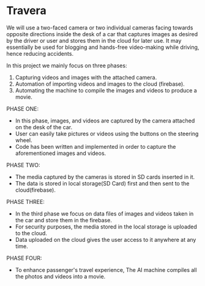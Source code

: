 # Travera


We will use a two-faced camera or two individual cameras facing towards opposite directions inside the desk of a car  that captures images as desired by the driver or user and stores them in the cloud for later use. It may essentially be used for blogging and hands-free video-making while driving, hence reducing accidents.  

In this project we mainly focus on three phases:
1. Capturing videos and images with the attached camera.
2. Automation of importing videos and images to the cloud (firebase).
3. Automating the machine to compile the images and videos to produce a movie.

PHASE ONE:
- In this phase, images, and videos are captured by the camera attached on the desk of the car.
- User can easily take pictures or videos using the buttons on the steering wheel.
- Code has been written and implemented in order to capture the aforementioned images and videos. 

PHASE TWO:
- The media captured by the cameras is stored in SD cards inserted in it.
- The data is stored in local storage(SD Card) first and then sent to the cloud(firebase).

PHASE THREE:
- In the third phase we focus on data files of images and videos taken in the car and store them in the firebase.
- For security purposes, the media stored in the local storage is uploaded to the cloud.
- Data uploaded on the cloud gives the user access to it anywhere at any time.

PHASE FOUR:
- To enhance passenger's travel experience, The AI machine compiles all the photos and videos into a movie.



